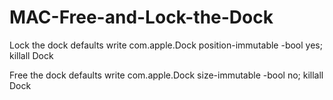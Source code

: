 # MAC-Free-and-Lock-the-Dock

Lock the dock
defaults write com.apple.Dock position-immutable -bool yes; killall Dock

Free the dock
defaults write com.apple.Dock size-immutable -bool no; killall Dock

